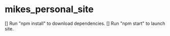 # mikes_personal_site

[] Run "npm install" to download dependencies.
[] Run "npm start" to launch site.
